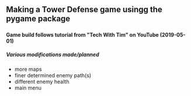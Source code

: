 ## Making a Tower Defense game usingg the pygame package
###
#### Game build follows tutorial from "Tech With Tim" on YouTube (2019-05-01)
##### Various modifications made/planned

- more maps
- finer determined enemy path(s)
- different enemy health
- main menu